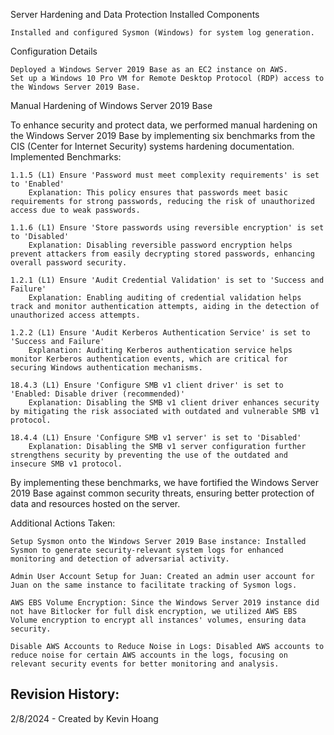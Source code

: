 Server Hardening and Data Protection
Installed Components

    Installed and configured Sysmon (Windows) for system log generation.

Configuration Details

    Deployed a Windows Server 2019 Base as an EC2 instance on AWS.
    Set up a Windows 10 Pro VM for Remote Desktop Protocol (RDP) access to the Windows Server 2019 Base.

Manual Hardening of Windows Server 2019 Base

To enhance security and protect data, we performed manual hardening on the Windows Server 2019 Base by implementing six benchmarks from the CIS (Center for Internet Security) systems hardening documentation.
Implemented Benchmarks:

    1.1.5 (L1) Ensure 'Password must meet complexity requirements' is set to 'Enabled'
        Explanation: This policy ensures that passwords meet basic requirements for strong passwords, reducing the risk of unauthorized access due to weak passwords.

    1.1.6 (L1) Ensure 'Store passwords using reversible encryption' is set to 'Disabled'
        Explanation: Disabling reversible password encryption helps prevent attackers from easily decrypting stored passwords, enhancing overall password security.

    1.2.1 (L1) Ensure 'Audit Credential Validation' is set to 'Success and Failure'
        Explanation: Enabling auditing of credential validation helps track and monitor authentication attempts, aiding in the detection of unauthorized access attempts.

    1.2.2 (L1) Ensure 'Audit Kerberos Authentication Service' is set to 'Success and Failure'
        Explanation: Auditing Kerberos authentication service helps monitor Kerberos authentication events, which are critical for securing Windows authentication mechanisms.

    18.4.3 (L1) Ensure 'Configure SMB v1 client driver' is set to 'Enabled: Disable driver (recommended)'
        Explanation: Disabling the SMB v1 client driver enhances security by mitigating the risk associated with outdated and vulnerable SMB v1 protocol.

    18.4.4 (L1) Ensure 'Configure SMB v1 server' is set to 'Disabled'
        Explanation: Disabling the SMB v1 server configuration further strengthens security by preventing the use of the outdated and insecure SMB v1 protocol.

By implementing these benchmarks, we have fortified the Windows Server 2019 Base against common security threats, ensuring better protection of data and resources hosted on the server.

Additional Actions Taken:

    Setup Sysmon onto the Windows Server 2019 Base instance: Installed Sysmon to generate security-relevant system logs for enhanced monitoring and detection of adversarial activity.

    Admin User Account Setup for Juan: Created an admin user account for Juan on the same instance to facilitate tracking of Sysmon logs.

    AWS EBS Volume Encryption: Since the Windows Server 2019 instance did not have Bitlocker for full disk encryption, we utilized AWS EBS Volume encryption to encrypt all instances' volumes, ensuring data security.

    Disable AWS Accounts to Reduce Noise in Logs: Disabled AWS accounts to reduce noise for certain AWS accounts in the logs, focusing on relevant security events for better monitoring and analysis.

## Revision History:

2/8/2024 - Created by Kevin Hoang 
